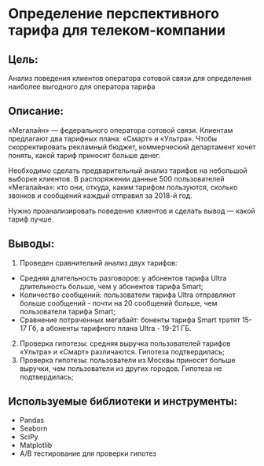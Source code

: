 # Определение перспективного тарифа для телеком-компании

## Цель:
Анализ поведения клиентов оператора сотовой связи для определения наиболее выгодного для оператора тарифа

## Описание:
«Мегалайн» — федерального оператора сотовой связи. Клиентам предлагают два тарифных плана: «Смарт» и «Ультра». Чтобы скорректировать рекламный бюджет, коммерческий департамент хочет понять, какой тариф приносит больше денег.

Необходимо сделать предварительный анализ тарифов на небольшой выборке клиентов.
В распоряжении данные 500 пользователей «Мегалайна»: кто они, откуда, каким тарифом пользуются, сколько звонков и сообщений каждый отправил за 2018-й год. 

Нужно проанализировать поведение клиентов и сделать вывод — какой тариф лучше.

## Выводы:
1. Проведен сравнительнй анализ двух тарифов:
 - Средняя длительность разговоров: у абонентов тарифа Ultra  длительность больше, чем у абонентов тарифа Smart;
 - Количество сообщений: пользователи тарифа Ultra отправляют больше сообщений - почти на 20 сообщений больше, чем пользователи тарифа Smart;
 - Сравнение потраченных мегабайт: боненты тарифа Smart тратят 15-17 Гб, а абоненты тарифного плана Ultra - 19-21 ГБ.
2. Проверка гипотезы: средняя выручка пользователей тарифов «Ультра» и «Смарт» различаются. Гипотеза подтвердилась;
3. Проверка гипотезы: пользователи из Москвы приносят больше выручки, чем пользователи из других городов. Гипотеза не подтвердилась;

## Используемые библиотеки и инструменты:
- Pandas
- Seaborn
- SciPy
- Matplotlib
- A/B тестирование для проверки гипотез 
